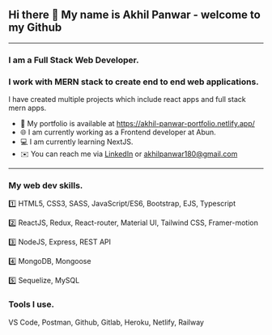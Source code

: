 ## Hi there 👋 My name is Akhil Panwar - welcome to my Github
---

### **I am a Full Stack Web Developer**.
### I work with **MERN** stack to create end to end web applications.
<!-- :eyes: I am looking for a MERN stack developer role. -->

I have created multiple projects which include react apps and full stack mern apps.
- :open_file_folder: My portfolio is available at https://akhil-panwar-portfolio.netlify.app/
- :globe_with_meridians: I am currently working as a Frontend developer at Abun.
- :computer: I am currently learning NextJS.
- :envelope: You can reach me via [LinkedIn](https://www.linkedin.com/in/akhil-panwar-/) or akhilpanwar180@gmail.com
---
### My web dev skills.
:one: HTML5, CSS3, SASS, JavaScript/ES6, Bootstrap, EJS, Typescript

:two: ReactJS, Redux, React-router, Material UI, Tailwind CSS, Framer-motion

:three: NodeJS, Express, REST API

:four: MongoDB, Mongoose

:five: Sequelize, MySQL
### Tools I use.
VS Code, Postman, Github, Gitlab, Heroku, Netlify, Railway






